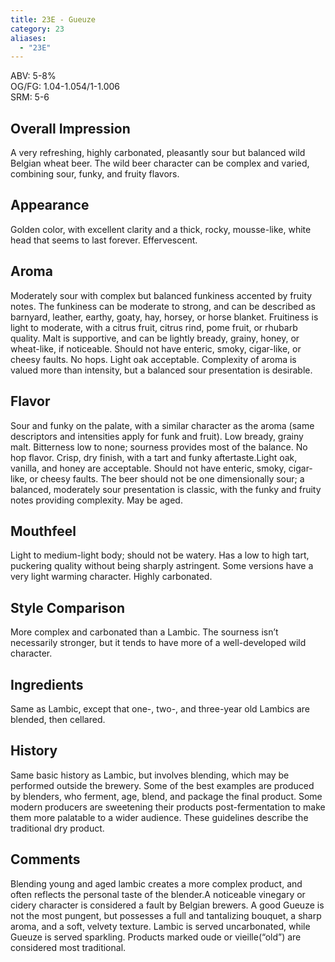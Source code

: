 ```yaml
---
title: 23E - Gueuze
category: 23
aliases: 
  - "23E"
---
```


ABV: 5-8%  
OG/FG: 1.04-1.054/1-1.006  
SRM: 5-6  

## Overall Impression
A very refreshing, highly carbonated, pleasantly sour but balanced wild Belgian wheat beer. The wild beer character can be complex and varied, combining sour, funky, and fruity flavors.

## Appearance
Golden color, with excellent clarity and a thick, rocky, mousse-like, white head that seems to last forever. Effervescent.

## Aroma
Moderately sour with complex but balanced funkiness accented by fruity notes. The funkiness can be moderate to strong, and can be described as barnyard, leather, earthy, goaty, hay, horsey, or horse blanket. Fruitiness is light to moderate, with a citrus fruit, citrus rind, pome fruit, or rhubarb quality. Malt is supportive, and can be lightly bready, grainy, honey, or wheat-like, if noticeable. Should not have enteric, smoky, cigar-like, or cheesy faults. No hops. Light oak acceptable. Complexity of aroma is valued more than intensity, but a balanced sour presentation is desirable.

## Flavor
Sour and funky on the palate, with a similar character as the aroma (same descriptors and intensities apply for funk and fruit). Low bready, grainy malt. Bitterness low to none; sourness provides most of the balance. No hop flavor. Crisp, dry finish, with a tart and funky aftertaste.Light oak, vanilla, and honey are acceptable. Should not have enteric, smoky, cigar-like, or cheesy faults. The beer should not be one dimensionally sour; a balanced, moderately sour presentation is classic, with the funky and fruity notes providing complexity. May be aged.

## Mouthfeel
Light to medium-light body; should not be watery. Has a low to high tart, puckering quality without being sharply astringent. Some versions have a very light warming character. Highly carbonated.

## Style Comparison
More complex and carbonated than a Lambic. The sourness isn’t necessarily stronger, but it tends to have more of a well-developed wild character.

## Ingredients
Same as Lambic, except that one-, two-, and three-year old Lambics are blended, then cellared.

## History
Same basic history as Lambic, but involves blending, which may be performed outside the brewery. Some of the best examples are produced by blenders, who ferment, age, blend, and package the final product. Some modern producers are sweetening their products post-fermentation to make them more palatable to a wider audience. These guidelines describe the traditional dry product.

## Comments
Blending young and aged lambic creates a more complex product, and often reflects the personal taste of the blender.A noticeable vinegary or cidery character is considered a fault by Belgian brewers. A good Gueuze is not the most pungent, but possesses a full and tantalizing bouquet, a sharp aroma, and a soft, velvety texture. Lambic is served uncarbonated, while Gueuze is served sparkling. Products marked oude or vieille(“old”) are considered most traditional.